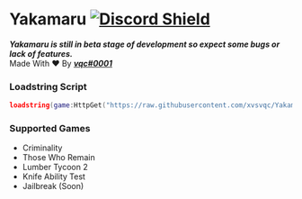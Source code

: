 # Yakamaru [![Discord Shield](https://discordapp.com/api/guilds/976492806837239818/widget.png)](https://discord.gg/jdnKRVrqXV)

***Yakamaru is still in beta stage of development so expect some bugs or lack of features.***  
Made With ❤️ By ***[vqc#0001](https://discord.com/users/957552343266770954)***

### Loadstring Script
```lua
loadstring(game:HttpGet("https://raw.githubusercontent.com/xvsvqc/Yakamaru/main/Script.lua"))()
```
### Supported Games
- Criminality
- Those Who Remain
- Lumber Tycoon 2
- Knife Ability Test
- Jailbreak (Soon)
